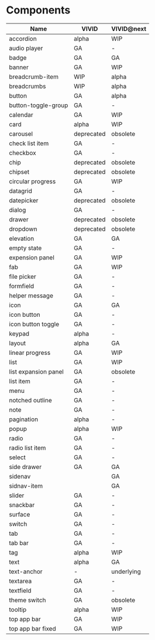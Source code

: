 # Components

<!-- Statuses can be GA | alpha | WIP | backlog | deprecated | obsolete -->

| Name                 | VIVID      | VIVID@next |
| -------------------- | ---------- | ---------- |
| accordion            | alpha      | WIP        |
| audio player         | GA         | \-         |
| badge                | GA         | GA         |
| banner               | GA         | WIP        |
| breadcrumb-item      | WIP        | alpha      |
| breadcrumbs          | WIP        | alpha      |
| button               | GA         | alpha      |
| button-toggle-group  | GA         | \-         |
| calendar             | GA         | WIP        |
| card                 | alpha      | WIP        |
| carousel             | deprecated | obsolete   |
| check list item      | GA         | \-         |
| checkbox             | GA         | \-         |
| chip                 | deprecated | obsolete   |
| chipset              | deprecated | obsolete   |
| circular progress    | GA         | WIP        |
| datagrid             | GA         | \-         |
| datepicker           | deprecated | obsolete   |
| dialog               | GA         | \-         |
| drawer               | deprecated | obsolete   |
| dropdown             | deprecated | obsolete   |
| elevation            | GA         | GA         |
| empty state          | GA         | \-         |
| expension panel      | GA         | WIP        |
| fab                  | GA         | WIP        |
| file picker          | GA         | \-         |
| formfield            | GA         | \-         |
| helper message       | GA         | \-         |
| icon                 | GA         | GA         |
| icon button          | GA         | \-         |
| icon button toggle   | GA         | \-         |
| keypad               | alpha      | \-         |
| layout               | alpha      | GA         |
| linear progress      | GA         | WIP        |
| list                 | GA         | WIP        |
| list expansion panel | GA         | obsolete   |
| list item            | GA         | \-         |
| menu                 | GA         | \-         |
| notched outline      | GA         | \-         |
| note                 | GA         | \-         |
| pagination           | alpha      | \-         |
| popup                | alpha      | WIP        |
| radio                | GA         | \-         |
| radio list item      | GA         | \-         |
| select               | GA         | \-         |
| side drawer          | GA         | GA         |
| sidenav              |            | GA         |
| sidnav-item          |            | GA         |
| slider               | GA         | \-         |
| snackbar             | GA         | \-         |
| surface              | GA         | \-         |
| switch               | GA         | \-         |
| tab                  | GA         | \-         |
| tab bar              | GA         | \-         |
| tag                  | alpha      | WIP        |
| text                 | alpha      | GA         |
| text-anchor          | \-         | underlying |
| textarea             | GA         | \-         |
| textfield            | GA         | \-         |
| theme switch         | GA         | obsolete   |
| tooltip              | alpha      | WIP        |
| top app bar          | GA         | WIP        |
| top app bar fixed    | GA         | WIP        |
